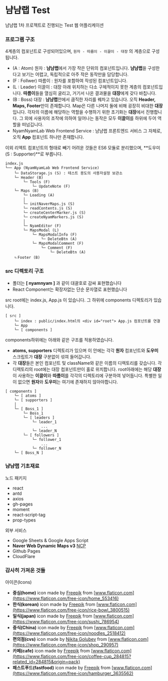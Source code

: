 # 냠냠랩 Test
냠냠랩 1차 프로젝트로 진행되는 Test 웹 어플리케이션

### 프로그램 구조
4계층의 컴포넌트로 구성되어있으며, ```원자 - 따름이 - 이끌이 - 대장``` 의 계층으로 구성됩니다.
* (A : Atom) 원자 : **냠냠랩**에서 가장 작은 단위의 컴포넌트입니다. **냠냠랩**을 구성한다고 보기는 어렵고, 독립적으로 아주 작은 동작만을 담당합니다.
* (F : Follwer) 따름이 : 원자를 포함하여 작성된 컴포넌트입니다.
* (L : Leader) 이끌이 : 대장 아래 위치하는 다소 구체적이지 못한 계층의 컴포넌트입니다. **따름이**들을 열심히 굴리고, 거기서 나온 결과물을 **대장**에게 갖다 바칩니다.
* (B : Boss) 대장 : **냠냠랩**안에서 큼직한 자리를 꿰차고 있습니다. 오직 **Header, Maps, Footer**만이 존재합니다. Map은 다른 나머지 둘에 비해 굉장히 비대한 **대장**입니다. 각자의 이름에 해당하는 역할을 수행하기 위한 초기화는 **대장**에서 진행합니다. 그 외에 사용자의 조작에 의하여 일어나는 동작은 모두 **이끌이**를 하위에 두어 역할을 떠넘깁니다.
* NyamNyamLab Web Frontend Service : 냠냠랩 프론트엔드 서비스 그 자체로, 오직 **App** 컴포넌트 하나만 존재합니다.

이외 리액트 컴포넌트의 형태로 빼기 어려운 것들은 ES6 모듈로 분리했으며, **도우미(S : Supporter)**로 부릅니다.
```
index.js
└── App (NyamNyamLab Web Frontend Service)
    └─ DataStorage.js (S) : 테스트 용도의 사용자설정 보관소
    └─ Header (B)
        └─ Tools (F)
            └─ UpdateNote (F)
    └─ Maps (B)
        └─ Loading (A)
        │
        └─ initNaverMaps.js (S)
        └─ readContents.js (S)
        └─ createCenterMarker.js (S)
        └─ createNyamMarkers.js (S)
        │
        └─ NyamEditor (F)
        └─ MapsModal (L)
            └─ MapsModalInfo (F)
                └─ DeleteBtn (A)
            └─ MapsModalComment (F)
                └─ Comment (F)
                    └─ DeleteBtn (A)
    ㄴFooter (B)
```

### src 디렉토리 구조
* 폴더는 **[ nyamnyam ]** 과 같이 대괄호로 감싸 표현했습니다
* React Component는 확장자없는 단순 문자열로 표현했습니다

src root에는 index.js, App.js 이 있습니다. 그 하위에 components 디렉토리가 있습니다.
```
[ src ]
    └─ index : public/index.html의 <div id="root"> App.js 컴포넌트를 연결
    └─ App
    └─ [ components ]
```
components하위에는 아래와 같은 구조를 적용하였습니다. 
* **atoms, supporters** 디렉토리가 있으며 이 안에는 각각 **원자** 컴포넌트와 **도우미** 스크립트가 **대장** 구분없이 섞여 들어갑니다.
* 각 **대장**들은 본인 컴포넌트 및 className와 같은 이름의 디렉토리를 갖습니다. 각 디렉토리의 root에는 대장 컴포넌트만이 홀로 위치합니다. root아래에는 해당 **대장**이 사용하는 **이끌이**와 **따름이**를 각각의 디렉토리에 구분하여 넣어둡니다. 특별한 일이 없으면 **원자**와 **도우미**는 여기에 존재하지 않아야합니다.
```
[ components ]
    └─ [ atoms ]
    └─ [ supporters ]
    │
    └─ [ Boss_1 ]
        └─ Boss_1
        └─ [ leaders ]
            └─ leader_1
                ...
            └─ leader_N
        └─ [ followers ]
            └─ follower_1
                ...
            └─ follower_N
    └─ [ Boss_N ]
```

### 냠냠랩 기초재료
노드 패키지
* react
* antd
* axios
* gh-pages
* moment
* react-script-tag
* prop-types

외부 서비스
* Google Sheets & Google Apps Script
* **Naver Web Dynamic Maps v3** [NCP](https://www.ncloud.com/product/applicationService/maps)
* Github Pages
* CloudFlare

### 감사히 가져온 것들

아이콘(Icons)
* **중심(home)** icon made by [Freepik](https://www.freepik.com) from [www.flaticon.com](https://www.flaticon.com/free-icon/home_553416)
* **한식(korean)** icon made by [Freepik](https://www.freepik.com) from [www.flaticon.com](https://www.flaticon.com/free-icon/rice-bowl_3800515)
* **일식(japan)** icon made by [Freepik](https://www.freepik.com) from [www.flaticon.com](https://www.flaticon.com/free-icon/sushi_786954)
* **중식(China)** icon made by [Freepik](https://www.freepik.com) from [www.flaticon.com](https://www.flaticon.com/free-icon/noodles_2518412)
* **편의점(cvs)** icon made by [Nikita Golubev](https://www.flaticon.com/authors/nikita-golubev) from [www.flaticon.com](https://www.flaticon.com/free-icon/shop_290957)
* **카페(cafe)** icon made by [Freepik](https://www.freepik.com) from [www.flaticon.com](https://www.flaticon.com/free-icon/coffee-cup_284815?related_id=284815&origin=pack)
* **패스트푸드(fastfood)** icon made by [Freepik](https://www.freepik.com) from [www.flaticon.com](https://www.flaticon.com/free-icon/hamburger_3635562)